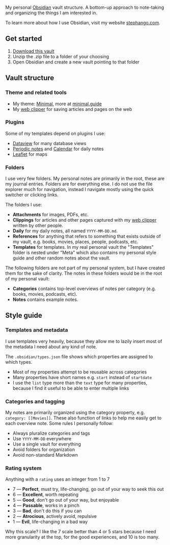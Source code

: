 My personal [Obsidian](https://obsidian.md/) vault structure. A bottom-up approach to note-taking and organizing the things I am interested in.

To learn more about how I use Obsidian, visit my website [stephango.com](https://stephango.com/topics/obsidian/).

## Get started

1. [Download this vault](https://github.com/kepano/kepano-obsidian/archive/refs/heads/main.zip)
2. Unzip the .zip file to a folder of your choosing
3. Open Obsidian and create a new vault pointing to that folder

## Vault structure

### Theme and related tools

- My theme: [Minimal](https://github.com/kepano/obsidian-minimal), more at [minimal.guide](https://minimal.guide)
- My [web clipper](https://stephango.com/obsidian-web-clipper) for saving articles and pages on the web

### Plugins

Some of my templates depend on plugins I use:

- [Dataview](https://github.com/blacksmithgu/obsidian-dataview) for many database views
- [Periodic notes](https://github.com/liamcain/obsidian-periodic-notes) and [Calendar](https://github.com/liamcain/obsidian-calendar-plugin) for daily notes
- [Leaflet](https://github.com/javalent/obsidian-leaflet) for maps

### Folders

I use very few folders. My personal notes are primarily in the root, these are my journal entries. Folders are for everything else. I do not use the file explorer much for navigation, instead I navigate mostly using the quick switcher or clicking links.

The folders I use:

- **Attachments** for images, PDFs, etc.
- **Clippings** for articles and other pages captured with my [web clipper](https://stephango.com/obsidian-web-clipper) written by other people.
- **Daily** for my daily notes, all named `YYYY-MM-DD.md`.
- **References** for anything that refers to something that exists outside of my vault, e.g. books, movies, places, people, podcasts, etc.
- **Templates** for templates. In my real personal vault the "Templates" folder is nested under "Meta" which also contains my personal style guide and other random notes about the vault.

The following folders are not part of my personal system, but I have created them for the sake of clarity. The notes in these folders would be in the root of my personal vault:

- **Categories** contains top-level overviews of notes per category (e.g. books, movies, podcasts, etc).
- **Notes** contains example notes.

## Style guide
### Templates and metadata

I use templates very heavily, because they allow me to lazily insert most of the metadata I need about any kind of note.

The `.obsidian/types.json` file shows which properties are assigned to which types. 

- Most of my properties attempt to be reusable across categories
- Many properties have short names e.g. `start` instead of `startdate`
- I use the `list` type more than the `text` type for many properties, because I find it useful to be able to enter multiple links

### Categories and tagging

My notes are primarily organized using the category property, e.g. `category: [[Movies]]`. These also function of links to help me easily get to each overview note. Some rules I personally follow:

- Always pluralize categories and tags
- Use `YYYY-MM-DD` everywhere
- Use a single vault for everything
- Avoid folders for organization
- Avoid non-standard Markdown

### Rating system

Anything with a `rating` uses an integer from 1 to 7

  - 7 — **Perfect**, must try, life-changing, go out of your way to seek this out
  - 6 — **Excellent**, worth repeating
  - 5 — **Good**, don't go out of your way, but enjoyable
  - 4 — **Passable**, works in a pinch
  - 3 — **Bad**, don't do this if you can
  - 2 — **Atrocious**, actively avoid, repulsive
  - 1 — **Evil**, life-changing in a bad way

Why this scale? I like the 7 scale better than 4 or 5 stars because I need more granularity at the top, for the good experiences, and 10 is too many.